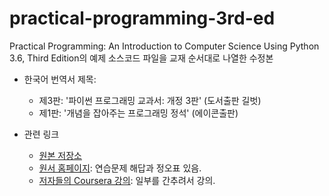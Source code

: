 # practical-programming-3rd-ed

Practical Programming: An Introduction to Computer Science Using Python 3.6, Third Edition의 예제 소스코드 파일을 교재 순서대로 나열한 수정본

* 한국어 번역서 제목: 
  * 제3판: '파이썬 프로그래밍 교과서: 개정 3판' (도서출판 길벗)
  * 제1판: '개념을 잡아주는 프로그래밍 정석' (에이콘출판) 

* 관련 링크
  * [원본 저장소](https://github.com/gilbutITbook/007016)
  * [원서 홈페이지](https://pragprog.com/titles/gwpy3/practical-programming-third-edition/): 연습문제 해답과 정오표 있음.
  * [저자들의 Coursera 강의](https://www.coursera.org/learn/learn-to-program): 일부를 간추려서 강의.
